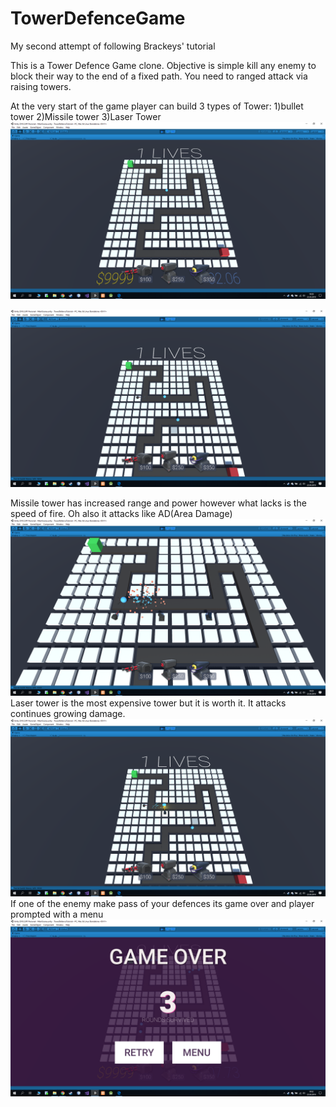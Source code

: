 # TowerDefenceGame
My second attempt of following Brackeys' tutorial

This is a Tower Defence Game clone. Objective is simple kill any enemy to block their way to the end of a fixed path. You need to ranged attack via raising towers. 

At the very start of the game player can build 3 types of Tower: 1)bullet tower  2)Missile tower  3)Laser Tower 
![Start of the Game](https://github.com/SefIrmak/TowerDefenceGame/blob/master/TowerDefImg/Start.png)

![FirstTurret: Simple turret](https://github.com/SefIrmak/TowerDefenceGame/blob/master/TowerDefImg/FirstTurret.png)

Missile tower has increased range and power however what lacks is the speed of fire. Oh also it attacks like AD(Area Damage) 
![SecondTurret: Missile Launcher](https://github.com/SefIrmak/TowerDefenceGame/blob/master/TowerDefImg/SecondTurret.png)
Laser tower is the most expensive tower but it is worth it. It attacks continues growing damage.
![ThirdTurret: Laser Turret](https://github.com/SefIrmak/TowerDefenceGame/blob/master/TowerDefImg/ThirdTurret.png)
If one of the enemy make pass of your defences its game over and player prompted with a menu
![End of the game](https://github.com/SefIrmak/TowerDefenceGame/blob/master/TowerDefImg/EndGameMenu.png)
